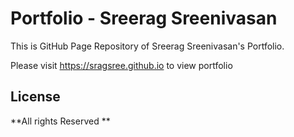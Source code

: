 # Portfolio - Sreerag Sreenivasan

This is GitHub Page Repository of Sreerag Sreenivasan's Portfolio.

Please visit https://sragsree.github.io to view portfolio

License
----

**All rights Reserved **

